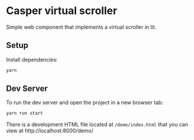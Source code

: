 # Casper virtual scroller

Simple web component that implements a virtual scroller in lit.

## Setup

Install dependencies:

```bash
yarn
```

## Dev Server

To run the dev server and open the project in a new browser tab:

```bash
yarn run start
```

There is a development HTML file located at `/demo/index.html` that you can view at http://localhost:8000/demo/


